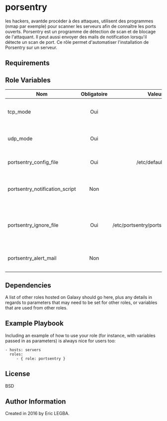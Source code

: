 porsentry
=========

les hackers, avantde procéder à des attaques, utilisent des programmes (nmap par exemple) pour scanner les serveurs afin de connaître les ports ouverts.
Porsentry est un programme de détection de scan et de blocage de l'attaquant. Il peut aussi envoyer des mails de notification lorsqu'il détecte un scan de port.
Ce rôle permet d'automatiser l'installation de Porsentry sur un serveur.

Requirements
------------


Role Variables
--------------

| Nom	        | Obligatoire	| Valeur par défaut  | Valeur utilisé	| Description|
| ------------- |:-------------:| ------------------:|:--------:|:-----------|
|tcp_mode|Oui|tcp|atcp|Mode de surveillance TCP(tcp, stcp,atcp).|
|udp_mode|Oui|udp|audp|Mode de surveillance UDP(udp, sudp,audp).|
|portsentry_config_file|Oui|/etc/default/portsentry|/etc/default/portsentry|Fichier de configuration de porsentry.|
|portsentry_notification_script|Non|-|/etc/portsentry/notification.sh|Programme Bash qui notifie à l'admin les scans de ports détectés.|
|portsentry_ignore_file|Oui|/etc/portsentry/portsentry.ignore|/etc/portsentry/portsentry.ignore|Fichier contenant la liste des adresses IP à ignorer en cas de scan.|
|portsentry_alert_mail|Non|-|-|Adresse mail de l'administrateur système.|

Dependencies
------------

A list of other roles hosted on Galaxy should go here, plus any details in regards to parameters that may need to be set for other roles, or variables that are used from other roles.

Example Playbook
----------------

Including an example of how to use your role (for instance, with variables passed in as parameters) is always nice for users too:

    - hosts: servers
      roles:
         - { role: portsentry }

License
-------

BSD

Author Information
------------------

Created in 2016 by Eric LEGBA.